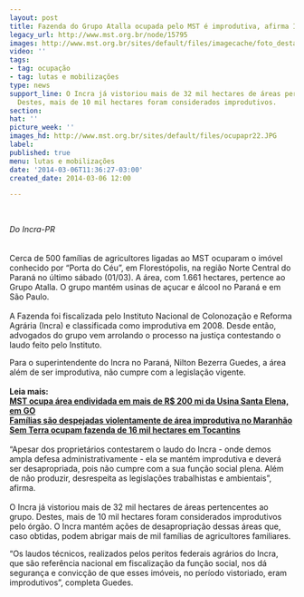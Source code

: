 ```yaml
---
layout: post
title: Fazenda do Grupo Atalla ocupada pelo MST é improdutiva, afirma Incra
legacy_url: http://www.mst.org.br/node/15795
images: http://www.mst.org.br/sites/default/files/imagecache/foto_destaque/ocupapr22.JPG
video: ''
tags:
- tag: ocupação
- tag: lutas e mobilizações
type: news
support_line: O Incra já vistoriou mais de 32 mil hectares de áreas pertencentes ao  grupo.
  Destes, mais de 10 mil hectares foram considerados improdutivos.
section: 
hat: ''
picture_week: ''
images_hd: http://www.mst.org.br/sites/default/files/ocupapr22.JPG
label: 
published: true
menu: lutas e mobilizações
date: '2014-03-06T11:36:27-03:00'
created_date: 2014-03-06 12:00

---
```

<p>&nbsp;</p><p><em>Do Incra-PR</em><br><br><br>Cerca de 500 famílias de agricultores ligadas ao MST ocuparam o imóvel conhecido por “Porta do Céu”, em Florestópolis, na região Norte Central do Paraná no último sábado (01/03). A área, com 1.661 hectares, pertence ao Grupo Atalla. O grupo mantém usinas de açucar e álcool no Paraná e em São Paulo.<br><br>A Fazenda foi fiscalizada pelo Instituto Nacional de Colonozação e Reforma Agrária (Incra) e classificada como improdutiva em 2008. Desde então, advogados do grupo vem arrolando o processo na justiça contestando o laudo feito pelo Instituto.</p><p>Para o superintendente do Incra no Paraná, Nilton Bezerra Guedes, a área além de ser improdutiva, não cumpre com a legislação vigente.<br><br><strong>Leia mais:<br></strong><a href="http://www.mst.org.br/node/15796"><strong>MST ocupa área endividada em mais de R$ 200 mi da Usina Santa Elena, em GO <br></strong></a><a href="http://www.mst.org.br/node/15791"><strong>Famílias são despejadas violentamente de área improdutiva no Maranhão</strong></a><a href="http://www.mst.org.br/node/15791"><strong><br></strong></a><a href="http://www.mst.org.br/node/15790"><strong>Sem Terra ocupam fazenda de 16 mil hectares em Tocantins <br></strong></a><br>“Apesar dos proprietários contestarem o laudo do Incra - onde demos ampla defesa administrativamente - ela se mantém improdutiva e deverá ser desapropriada, pois não cumpre com a sua função social plena. Além de não produzir, desrespeita as legislações trabalhistas e ambientais”, afirma.<br><br>O Incra já vistoriou mais de 32 mil hectares de áreas pertencentes ao grupo. Destes, mais de 10 mil hectares foram considerados improdutivos pelo órgão. O Incra mantém ações de desapropriação dessas áreas que, caso obtidas, podem abrigar mais de mil famílias de agricultores familiares.</p><p>“Os laudos técnicos, realizados pelos peritos federais agrários do Incra, que são referência nacional em fiscalização da função social, nos dá segurança e convicção de que esses imóveis, no período vistoriado, eram improdutivos”, completa Guedes.</p>
